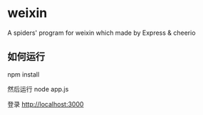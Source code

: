 # weixin
A spiders' program for weixin which made by Express &amp; cheerio

## 如何运行
npm install

然后运行
node app.js

登录 [http://localhost:3000](http://localhost:3000)
